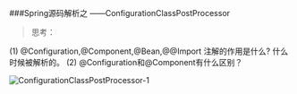 ###Spring源码解析之 ——ConfigurationClassPostProcessor

> 思考：  

(1) @Configuration,@Component,@Bean,@@Import 注解的作用是什么? 什么时候被解析的。 
(2) @Configuration和@Component有什么区别？  

![ConfigurationClassPostProcessor-1](https://img01.sogoucdn.com/app/a/100520146/0b1fd50ae5a2bcf6caf0ea246e440d26)